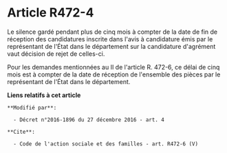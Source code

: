 # Article R472-4

Le silence gardé pendant plus de cinq mois à compter de la date de fin de réception des candidatures inscrite dans l'avis à
candidature émis par le représentant de l'État dans le département sur la candidature d'agrément vaut décision de rejet de
celles-ci. 

Pour les demandes mentionnées au II de l'article R. 472-6, ce délai de cinq mois est à compter de la date de réception de
l'ensemble des pièces par le représentant de l'État dans le département.

**Liens relatifs à cet article**

	**Modifié par**:

	  - Décret n°2016-1896 du 27 décembre 2016 - art. 4

	**Cite**:

	  - Code de l'action sociale et des familles - art. R472-6 (V)
